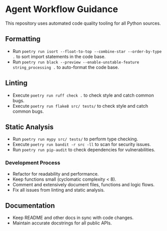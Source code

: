 # Agent Workflow Guidance

This repository uses automated code quality tooling for all Python sources.

## Formatting

- Run `poetry run isort --float-to-top --combine-star --order-by-type .` to sort import statements in the code base.
- Run `poetry run black --preview --enable-unstable-feature string_processing .` to auto-format the code base.

## Linting

- Execute `poetry run ruff check .` to check style and catch common bugs.
- Execute `poetry run flake8 src/ tests/` to check style and catch common bugs.

## Static Analysis

- Run `poetry run mypy src/ tests/` to perform type checking.
- Execute `poetry run bandit -r src -ll` to scan for security issues.
- Run `poetry run pip-audit` to check dependencies for vulnerabilities.

### Development Process

- Refactor for readability and performance.
- Keep functions small (cyclomatic complexity < 8).
- Comment and extensively document files, functions and logic flows.
- Fix all issues from linting and static analysis.

## Documentation

- Keep README and other docs in sync with code changes.
- Maintain accurate docstrings for all public APIs.
